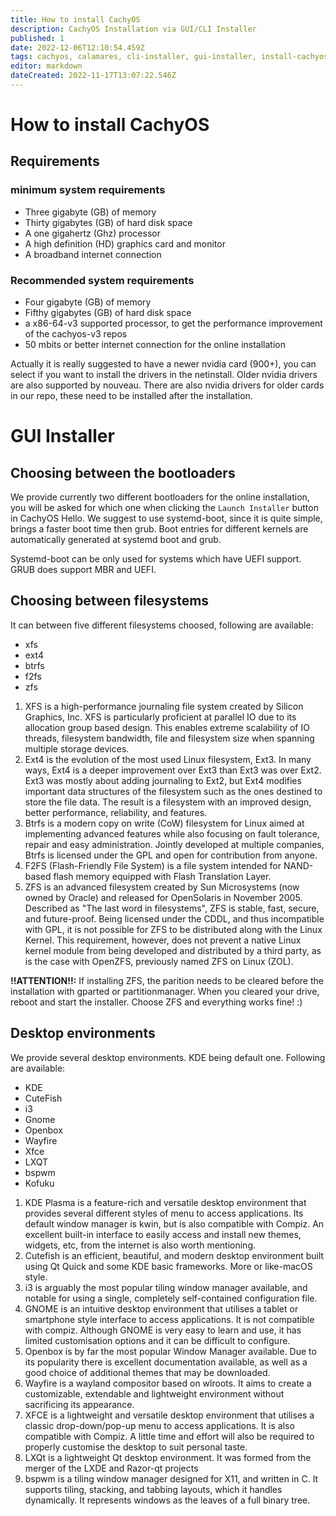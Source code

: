 ```yaml
---
title: How to install CachyOS
description: CachyOS Installation via GUI/CLI Installer
published: 1
date: 2022-12-06T12:10:54.459Z
tags: cachyos, calamares, cli-installer, gui-installer, install-cachyos
editor: markdown
dateCreated: 2022-11-17T13:07:22.546Z
---
```


# How to install CachyOS

## Requirements
### minimum system requirements
- Three gigabyte (GB) of memory
- Thirty gigabytes (GB) of hard disk space
- A one gigahertz (Ghz) processor
- A high definition (HD) graphics card and monitor
- A broadband internet connection

### Recommended system requirements

- Four gigabyte (GB) of memory
- Fifthy gigabytes (GB) of hard disk space
- a x86-64-v3 supported processor, to get the performance improvement of the cachyos-v3 repos
- 50 mbits or better internet connection for the online installation

Actually it is really suggested to have a newer nvidia card (900+), you can select if you want to install the drivers in the netinstall.
Older nvidia drivers are also supported by nouveau. There are also nvidia drivers for older cards in our repo, these need to be installed after the installation.
# GUI Installer

## Choosing between the bootloaders
We provide currently two different bootloaders for the online installation, you will be asked for which one when clicking the `Launch Installer` button in CachyOS Hello.
We suggest to use systemd-boot, since it is quite simple, brings a faster boot time then grub.
Boot entries for different kernels are automatically generated at systemd boot and grub.

Systemd-boot can be only used for systems which have UEFI support.
GRUB does support MBR and UEFI.

## Choosing between filesystems
It can between five different filesystems choosed, following are available:

- xfs
- ext4
- btrfs
- f2fs
- zfs

1. XFS is a high-performance journaling file system created by Silicon Graphics, Inc. XFS is particularly proficient at parallel IO due to its allocation group based design. This enables extreme scalability of IO threads, filesystem bandwidth, file and filesystem size when spanning multiple storage devices.
2. Ext4 is the evolution of the most used Linux filesystem, Ext3. In many ways, Ext4 is a deeper improvement over Ext3 than Ext3 was over Ext2. Ext3 was mostly about adding journaling to Ext2, but Ext4 modifies important data structures of the filesystem such as the ones destined to store the file data. The result is a filesystem with an improved design, better performance, reliability, and features.
3. Btrfs is a modern copy on write (CoW) filesystem for Linux aimed at implementing advanced features while also focusing on fault tolerance, repair and easy administration. Jointly developed at multiple companies, Btrfs is licensed under the GPL and open for contribution from anyone.
4. F2FS (Flash-Friendly File System) is a file system intended for NAND-based flash memory equipped with Flash Translation Layer.
5. ZFS is an advanced filesystem created by Sun Microsystems (now owned by Oracle) and released for OpenSolaris in November 2005. Described as "The last word in filesystems", ZFS is stable, fast, secure, and future-proof. Being licensed under the CDDL, and thus incompatible with GPL, it is not possible for ZFS to be distributed along with the Linux Kernel. This requirement, however, does not prevent a native Linux kernel module from being developed and distributed by a third party, as is the case with OpenZFS, previously named ZFS on Linux (ZOL).

**!!ATTENTION!!:** 
If installing ZFS, the parition needs to be cleared before the installation with gparted or partitionmanager. When you cleared your drive, reboot and start the installer. Choose ZFS and everything works fine! :)

## Desktop environments
We provide several desktop environments. KDE being default one. Following are available:

- KDE
- CuteFish
- i3
- Gnome
- Openbox
- Wayfire
- Xfce
- LXQT
- bspwm
- Kofuku

1. KDE Plasma is a feature-rich and versatile desktop environment that provides several different styles of menu to access applications. Its default window manager is kwin, but is also compatible with Compiz. An excellent built-in interface to easily access and install new themes, widgets, etc, from the internet is also worth mentioning.
2. Cutefish is an efficient, beautiful, and modern desktop environment built using Qt Quick and some KDE basic frameworks. More or like-macOS style.
3. i3 is arguably the most popular tiling window manager available, and notable for using a single, completely self-contained configuration file.
4. GNOME is an intuitive desktop environment that utilises a tablet or smartphone style interface to access applications. It is not compatible with compiz. Although GNOME is very easy to learn and use, it has limited customisation options and it can be difficult to configure.
5. Openbox is by far the most popular Window Manager available. Due to its popularity there is excellent documentation available, as well as a good choice of additional themes that may be downloaded.
6. Wayfire is a wayland compositor based on wlroots. It aims to create a customizable, extendable and lightweight environment without sacrificing its appearance. 
7. XFCE is a lightweight and versatile desktop environment that utilises a classic drop-down/pop-up menu to access applications. It is also compatible with Compiz. A little time and effort will also be required to properly customise the desktop to suit personal taste.
8. LXQt is a lightweight Qt desktop environment. It was formed from the merger of the LXDE and Razor-qt projects
9. bspwm is a tiling window manager designed for X11, and written in C. It supports tiling, stacking, and tabbing layouts, which it handles dynamically. It represents windows as the leaves of a full binary tree.